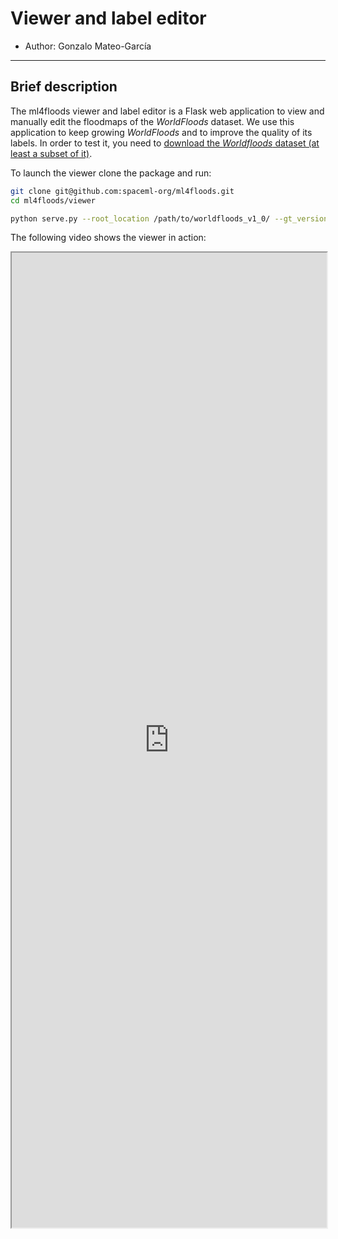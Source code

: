 # Viewer and label editor

* Author: Gonzalo Mateo-García
---
## Brief description
The ml4floods viewer and label editor is a Flask web application to view and manually edit the floodmaps of the *WorldFloods* dataset.
We use this application to keep growing *WorldFloods* and to improve the quality of its labels. In order to test it, you need
to [download the *Worldfloods* dataset (at least a subset of it)](./worldfloods_dataset.md). 

To launch the viewer clone the package and run:

```bash
git clone git@github.com:spaceml-org/ml4floods.git
cd ml4floods/viewer

python serve.py --root_location /path/to/worldfloods_v1_0/ --gt_version v1 --no_save_floodmap_bucket
```

The following video shows the viewer in action:

<iframe width="100%" height="40%"
src="https://www.youtube.com/embed/Rh7-ght-mY8?autoplay=0">
</iframe>